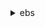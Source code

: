 <details>

<summary>
ebs
</summary>

- <details><summary>complete-snapshot</summary>

  * --snapshot-id
  * --changed-blocks-count
  * --checksum
  * --checksum-algorithm
  * --checksum-aggregation-method
  * --cli-input-json
  * --cli-input-yaml
  * --generate-cli-skeleton


- <details><summary>get-snapshot-block</summary>

  * --snapshot-id
  * --block-index
  * --block-token


- <details><summary>help</summary>

  * 


- <details><summary>list-changed-blocks</summary>

  * --first-snapshot-id
  * --second-snapshot-id
  * --next-token
  * --max-results
  * --starting-block-index
  * --cli-input-json
  * --cli-input-yaml
  * --generate-cli-skeleton


- <details><summary>list-snapshot-blocks</summary>

  * --snapshot-id
  * --next-token
  * --max-results
  * --starting-block-index
  * --cli-input-json
  * --cli-input-yaml
  * --generate-cli-skeleton


- <details><summary>put-snapshot-block</summary>

  * --snapshot-id
  * --block-index
  * --block-data
  * --data-length
  * --progress
  * --checksum
  * --checksum-algorithm
  * --cli-input-json
  * --cli-input-yaml
  * --generate-cli-skeleton


- <details><summary>start-snapshot</summary>

  * --volume-size
  * --parent-snapshot-id
  * --tags
  * --description
  * --client-token
  * --encrypted
  * --no-encrypted
  * --kms-key-arn
  * --timeout
  * --cli-input-json
  * --cli-input-yaml
  * --generate-cli-skeleton


</details>

